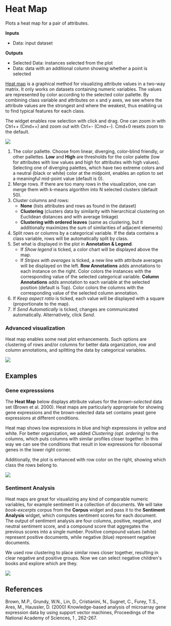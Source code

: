 Heat Map
========

Plots a heat map for a pair of attributes.

**Inputs**

- Data: input dataset

**Outputs**

- Selected Data: instances selected from the plot
- Data: data with an additional column showing whether a point is selected

[Heat map](https://en.wikipedia.org/wiki/Heat_map) is a graphical method for visualizing attribute values in a two-way matrix. It only works on datasets containing numeric variables. The values are represented by color according to the selected color pallette. By combining class variable and attributes on x and y axes, we see where the attribute values are the strongest and where the weakest, thus enabling us to find typical features for each class.

The widget enables row selection with click and drag. One can zoom in with Ctrl++ (Cmd++) and zoom out with Ctrl+- (Cmd+-). Cmd+0 resets zoom to the default.

![](images/HeatMap.png)

1. The color pallette. Choose from linear, diverging, color-blind friendly, or other pallettes. **Low** and **High** are thresholds for the color palette (low for attributes with low values and high for attributes with high values). Selecting one of diverging palettes, which have two extreme colors and a neutral (black or white) color at the midpoint, enables an option to set a meaningful mid-point value (default is 0).
2. Merge rows. If there are too many rows in the visualization, one can merge them with k-means algorithm into N selected clusters (default 50).
3. Cluster columns and rows:
   - **None** (lists attributes and rows as found in the dataset)
   - **Clustering** (clusters data by similarity with hierarchical clustering on Euclidean distances and with average linkage)
   - **Clustering with ordered leaves** (same as clustering, but it additionally maximizes the sum of similarities of adjacent elements)
4. Split rows or columns by a categorical variable. If the data contains a class variable, rows will be automatically split by class.
5. Set what is displayed in the plot in **Annotation & Legend**.
   - If *Show legend* is ticked, a color chart will be displayed above the map.
   - If *Stripes with averages* is ticked, a new line with attribute averages will be displayed on the left.
   **Row Annotations** adds annotations to each instance on the right. Color colors the instances with the corresponding value of the selected categorical variable.
   **Column Annotations** adds annotation to each variable at the selected position (default is Top). Color colors the columns with the corresponding value of the selected column annotation.
6. If *Keep aspect ratio* is ticked, each value will be displayed with a square (proportionate to the map).
7. If *Send Automatically* is ticked, changes are communicated automatically. Alternatively, click *Send*.

### Advanced visualization

Heat map enables some neat plot enhancements. Such options are clustering of rows and/or columns for better data organization, row and column annotations, and splitting the data by categorical variables.

![](images/HeatMap-advanced.png)

Examples
--------

### Gene expresssions

The **Heat Map** below displays attribute values for the *brown-selected* data set (Brown et al. 2000). Heat maps are particularly appropriate for showing gene expressions and the brown-selected data set contains yeast gene expressions at different conditions.

Heat map shows low expressions in blue and high expressions in yellow and white. For better organization, we added *Clustering (opt. ordering)* to the columns, which puts columns with similar profiles closer together. In this way we can see the conditions that result in low expressions for ribosomal genes in the lower right corner.

Additionally, the plot is enhanced with row color on the right, showing which class the rows belong to.

![](images/HeatMap-Example1.png)

### Sentiment Analysis

Heat maps are great for visualizing any kind of comparable numeric variables, for example sentiment in a collection of documents. We will take *book-excerpts* corpus from the **Corpus** widget and pass it to the **Sentiment Analysis** widget, which computes sentiment scores for each document. The output of sentiment analysis are four columns, positive, negative, and neutral sentiment score, and a compound score that aggregates the previous scores into a single number. Positive compound values (white) represent positive documents, while negative (blue) represent negative documents.

We used row clustering to place similar rows closer together, resulting in clear negative and positive groups. Now we can select negative children's books and explore which are they.

![](images/HeatMap-Example2.png)

References
----------

Brown, M.P., Grundy, W.N., Lin, D., Cristianini, N., Sugnet, C., Furey, T.S., Ares, M., Haussler, D. (2000) Knowledge-based analysis of microarray gene expression data by using support vector machines, Proceedings of the National Academy of Sciences, 1 , 262-267.
